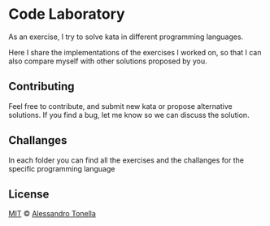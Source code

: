 # Code Laboratory
As an exercise, I try to solve kata in different programming languages. 

Here I share the implementations of the exercises I worked on, so that I can also compare myself with other solutions proposed by you.
 
## Contributing
Feel free to contribute, and submit new kata or propose alternative solutions. If you find a bug, let me know so we can discuss the solution.

## Challanges
In each folder you can find all the exercises and the challanges for the specific programming language

## License
[MIT](LICENSE) © [Alessandro Tonella](https://github.com/tonelsander)
